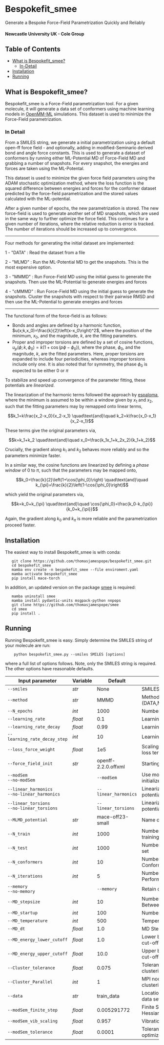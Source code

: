 
# Bespokefit_smee

Generate a Bespoke Force-Field Parametrization Quickly and Reliably 

#### **Newcastle University UK - Cole Group**


## Table of Contents

* [What is Bespokefit_smee?](https://github.com/thomasjamespope/bespokefit_smee?tab=readme-ov-file#what-is-bespokefit_smee)
    * [In-Detail](https://github.com/thomasjamespope/bespokefit_smee?tab=readme-ov-file#In-Detail)
* [Installation](https://github.com/thomasjamespope/bespokefit_smee?tab=readme-ov-file#installation)
* [Running](https://github.com/thomasjamespope/bespokefit_smee?tab=readme-ov-file#running)



## What is Bespokefit_smee? 

Bespokefit_smee is a Force-Field parametrization tool. For a given molecule, it will generate a data set of conformers using machine learning models in [OpenMM-ML](https://github.com/openmm/openmm-ml) simulations. This dataset is used to minimize the Force-Field parametrization. 

### In Detail

From a SMILES string, we generate a initial parametrization using a default open-ff force field - and optionally, adding in modified-Seminario derived bond and angle force constants. This is used to generate a dataset of conformers by running either ML-Potential MD of Force-Field MD and grabbing a number of snapshots. For every snapshot, the energies and forces are taken using the ML-Potental. 

This dataset is used to minimize the given force field parameters using the ADAM stochastic optimization method, where the loss function is the squared difference between energies and forces for the conformer dataset predicted by the force-field parametrization and the stored values calculated with the ML-potential. 

After a given number of epochs, the new parametrization is stored. The new force-field is used to generate another set of MD snapshots, which are used in the same way to further optimize the force field. This continues for a given number of iterations, where the relative reduction is error is tracked. The number of iterations should be increased up to convergence.

---
Four methods for generating the initial dataset are implemented:

 1 - "DATA" : Read the dataset from a file
 
 2 - "MLMD" : Run the ML-Potential MD to get the snapshots. This is the most expensive option.
 
 3 - "MMMD" : Run Force-Field MD using the initial guess to generate the snapshots. Then use the ML-Potential to generate energies and forces
 
 4 - "cMMMD" : Run Force-Field MD using the initial guess to generate the snapshots. Cluster the snapshots with respect to their pairwise RMSD and then use the ML-Potential to generate energies and forces

---
The functional form of the force-field is as follows:

- Bonds and angles are defined by a harmonic function, 
$u(x;k,x_0)=\frac{k}{2}\left(x-x_0\right)^2$, 
where the position of the minimum, $x_0$, and the magnitude, $k$, are the fitting parameters. 
- Proper and improper torsions are defined by a set of cosine functions, 
$u_p(\phi;k,\phi_0)=k\left(1+\cos{\left(p\phi-\phi_0\right)}\right)$, 
where the phase, $\phi_0$, and the magnitude, $k$, are the fitted parameters. Here, proper torsions are expanded to include four periodicities, whereas improper torsions include only one. It is also noted that for symmetry, the phase $\phi_0$ is expected to be either 0 or $\pi$

To stabilize and speed up convergence of the parameter fitting, these potentials are *linearized*. 

The linearization of the harmonic terms followed the approach by [espaloma](https://doi.org/10.1039/D2SC02739A), where the minimum is assumed to be within a window given by $x_1$ and $x_2$, such that the fitting parameters may by remapped onto linear terms,

$$k_1=k\frac{x_2-x_0}{x_2-x_1} \quad\text{and}\quad k_2=k\frac{x_0-x_1}{x_2-x_1}$$

These terms give the original parameters via,

$$k=k_1+k_2 \quad\text{and}\quad x_0=\frac{k_1x_1+k_2x_2}{k_1+k_2}$$

Crucially, the gradient along $k_1$ and $k_2$ behaves more reliably and so the parameters minimize faster.  

In a similar way, the cosine functions are linearized by defining a *phase window* of 0 to $\pi$, such that the parameters may be mapped onto,

$$k_0=\frac{k}{2}\left(1+\cos{\phi_0}\right) \quad\text{and}\quad k_{\pi}=\frac{k}{2}\left(1-\cos{\phi_0}\right)$$

which yield the original parameters via,

$$k=k_0+k_{\pi} \quad\text{and}\quad \cos{\phi_0}=\frac{k_0-k_{\pi}}{k_0+k_{\pi}}$$

Again, the gradient along $k_0$ and $k_{\pi}$ is more reliable and the parametrization proceed faster. 

## Installation

The easiest way to install Bespokefit_smee is with conda:

```
   git clone https://github.com/thomasjamespope/bespokefit_smee.git
   cd bespokefit_smee
   mamba env create -n bespokefit_smee --file enviroment.yaml
   mamba activate bespokefit_smee
   pip install mace-torch
```
In addition, an updated version on the package [smee](https://github.com/SimonBoothroyd/smee) is required:
```
   mamba uninstall smee
   mamba install pydantic-units msgpack-python nnpops
   git clone https://github.com/thomasjamespope/smee
   cd smee
   pip install .
```

## Running

Running Bespokefit_smee is easy. Simply determine the SMILES string of your molecule are run:
```
    python bespokefit_smee.py --smiles SMILES [options]
```
where a full list of options follows. Note, only the SMILES string is required. The other options have reasonable defaults.

| Input parameter | Variable | Default | Description |
| --- | --- | --- | --- |
| `--smiles` | *str* | None | SMILES string of the molecule |
| `--method` | *str* | MMMD | Method for generating data: (DATA,MLMD,MMMD,cMMMD) |
| `--N_epochs` | *int* | 1000 | Number of epochs in the ML fit |
| `--learning_rate` | *float* | 0.1 | Learning Rate in the ML fit |
| `--learning_rate_decay` | *float* | 0.99 | Learning Rate Decay |
| `--learning_rate_decay_step` | *int* | 10 | Learning Rate Decay Step |
| `--loss_force_weight` | *float* | 1e5 | Scaling Factor for the Force loss term |
| `--force_field_init` | *str* | openff-2.2.0.offxml | Starting guess force field |
| `--modSem` <br/> `--no-modSem` | | `--modSem` | Use mod-Seminario method to initialize the Force Field |
| `--linear_harmonics` <br/> `--no-linear_harmonics` | | `--linear_harmonics` | Linearize the Harmonic potentials in the Force Field |
| `--linear_torsions` <br/> `--no-linear_torsions` | | `--linear_torsions` | Linearize the Torsion potentials in the Force Field |
| `--MLMD_potential` | *str* | mace-off23-small | Name of the MD potential used |
| `--N_train` | *int* | 1000 | Number of data-points in training set |
| `--N_test` | *int* | 1000 | Number of data-points in test set |
| `--N_conformers` | *int* | 10 | Number of Starting Conformers |
| `--N_iterations` | *int* | 5 | Number of ML Iterations Performed |
| `--memory` <br/> `--no-memory` | | `--memory` | Retain data upon iteration |
| `--MD_stepsize` | *int* | 10 | Number of Time Steps Between MD Snapshots |
| `--MD_startup` | *int* | 100 | Number of Time Steps Ignored |
| `--MD_temperature` | *int* | 500 | Temperature in Kelvin |
| `--MD_dt` | *float* | 1.0 | MD Stepsize in femtoseconds |
| `--MD_energy_lower_cutoff` | *float* | 1.0 | Lower bound for the energy cut-off function in kcal/mol |
| `--MD_energy_upper_cutoff` | *float* | 10.0 | Upper bound for the energy cut-off function in kcal/mol |
| `--Cluster_tolerance` | *float* | 0.075 | Tolerance used in the RMSD clustering |
| `--Cluster_Parallel` | *int* | 1 | MPI nodes used in the RMSD clustering |
| `--data` | *str* | train_data | Location of pre-calculated data set |
| `--modSem_finite_step` | *float* | 0.005291772 | Finite Step to Calculate Hessian in Ang |
| `--modSem_vib_scaling` | *float* | 0.957 | Vibrational Scaling Parameter |
| `--modSem_tolerance` | *float* | 0.0001 | Tolerance for the geometry optimizer |
